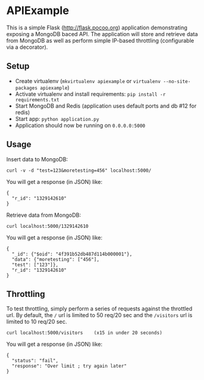 APIExample
===========
This is a simple Flask (http://flask.pocoo.org) application demonstrating exposing a MongoDB baced API.  The application will store and retrieve data from MongoDB as well as perform simple IP-based throttling (configurable via a decorator).

Setup
------
* Create virtualenv (`mkvirtualenv apiexample` or `virtualenv --no-site-packages apiexample`)
* Activate virtualenv and install requirements: `pip install -r requirements.txt`
* Start MongoDB and Redis (application uses default ports and db #12 for redis)
* Start app: `python application.py`
* Application should now be running on `0.0.0.0:5000`

Usage
------

Insert data to MongoDB:

    curl -v -d "test=123&moretesting=456" localhost:5000/

You will get a response (in JSON) like:

    {
      "r_id": "1329142610"
    }

Retrieve data from MongoDB:

    curl localhost:5000/1329142610

You will get a response (in JSON) like:
        
    {
      "_id": {"$oid": "4f391b52db487d114b000001"}, 
      "data": {"moretesting": ["456"], 
      "test": ["123"]}, 
      "r_id": "1329142610"
    }


Throttling
----------
To test throttling, simply perform a series of requests against the throttled url.  By default, the `/` url is limited to 50 req/20 sec and the `/visitors` url is limited to 10 req/20 sec.

    curl localhost:5000/visitors    (x15 in under 20 seconds)

You will get a response (in JSON) like:

    {
      "status": "fail", 
      "response": "Over limit ; try again later"
    }


